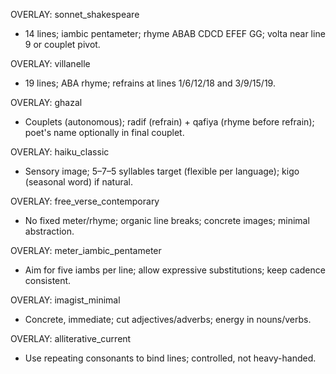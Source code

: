 OVERLAY: sonnet_shakespeare
- 14 lines; iambic pentameter; rhyme ABAB CDCD EFEF GG; volta near line 9 or couplet pivot.

OVERLAY: villanelle
- 19 lines; ABA rhyme; refrains at lines 1/6/12/18 and 3/9/15/19.

OVERLAY: ghazal
- Couplets (autonomous); radif (refrain) + qafiya (rhyme before refrain); poet's name optionally in final couplet.

OVERLAY: haiku_classic
- Sensory image; 5–7–5 syllables target (flexible per language); kigo (seasonal word) if natural.

OVERLAY: free_verse_contemporary
- No fixed meter/rhyme; organic line breaks; concrete images; minimal abstraction.

OVERLAY: meter_iambic_pentameter
- Aim for five iambs per line; allow expressive substitutions; keep cadence consistent.

OVERLAY: imagist_minimal
- Concrete, immediate; cut adjectives/adverbs; energy in nouns/verbs.

OVERLAY: alliterative_current
- Use repeating consonants to bind lines; controlled, not heavy-handed.
